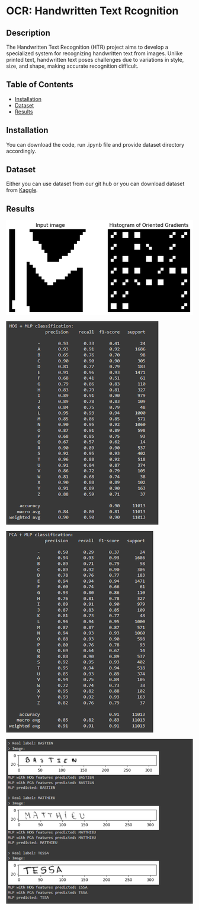 # OCR: Handwritten Text Rcognition

## Description

The Handwritten Text Recognition (HTR) project aims to develop a specialized system for recognizing handwritten text from images. Unlike printed text, handwritten text poses challenges due to variations in style, size, and shape, making accurate recognition difficult.

## Table of Contents

- [Installation](#installation)
- [Dataset](#dataset)
- [Results](#results)

## Installation

You can download the code, run .ipynb file and provide dataset directory accordingly.

## Dataset

Either you can use dataset from our git hub or you can download dataset from [Kaggle](https://www.kaggle.com/datasets/crowdflower/handwritten-names/data).

## Results
![Image Alt Text](Results/HOG.png)

![Image Alt Text](results/HOG+MLP.png)

![Image Alt Text](results/PCA+MLP.png)

![Image Alt Text](results/predicted.png)
